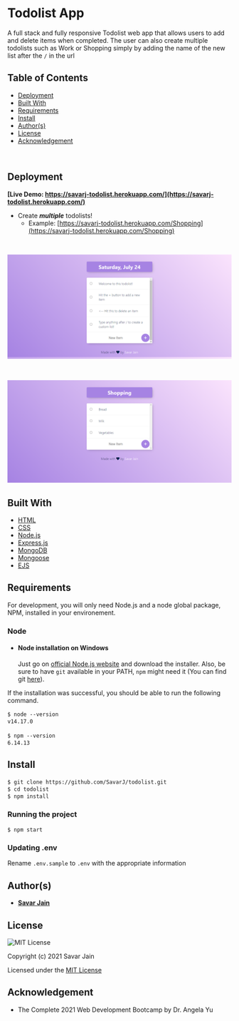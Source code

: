 # **Todolist App**

A full stack and fully responsive Todolist web app that allows users to add and delete items when completed. The user can also create multiple todolists such as Work or Shopping simply by adding the name of the new list after the `/` in the url

## **Table of Contents**

- [Deployment](#deployment)
- [Built With](#built-with)
- [Requirements](#requirements)
- [Install](#install)
- [Author(s)](#authors)
- [License](#license)
- [Acknowledgement](#acknowledgements)

</br>

## Deployment

**[Live Demo: https://savarj-todolist.herokuapp.com/](https://savarj-todolist.herokuapp.com/)**

- Create **_multiple_** todolists!
  - Example: [https://savarj-todolist.herokuapp.com/Shopping](https://savarj-todolist.herokuapp.com/Shopping)

<br>

![Main-Todolist](public/images/todolist.png)

<br>

![Shopping-Todolist](public/images/shopping-todolist.png)

## Built With

- [HTML](https://developer.mozilla.org/en-US/docs/Web/HTML)
- [CSS](https://developer.mozilla.org/en-US/docs/Web/CSS)
- [Node.js](https://nodejs.org/en/docs/)
- [Express.js](https://expressjs.com/en/5x/api.html)
- [MongoDB](https://docs.mongodb.com/drivers/node/current/)
- [Mongoose](https://mongoosejs.com/docs/)
- [EJS](https://ejs.co/)

## Requirements

For development, you will only need Node.js and a node global package, NPM, installed in your environement.

### Node

- #### Node installation on Windows

  Just go on [official Node.js website](https://nodejs.org/) and download the installer. Also, be sure to have `git` available in your PATH, `npm` might need it (You can find git [here](https://git-scm.com/)).

If the installation was successful, you should be able to run the following command.

    $ node --version
    v14.17.0

    $ npm --version
    6.14.13

## Install

    $ git clone https://github.com/SavarJ/todolist.git
    $ cd todolist
    $ npm install

### Running the project

    $ npm start

### Updating .env

Rename `.env.sample` to `.env` with the appropriate information

## Author(s)

- **[Savar Jain](https://jainsavar.com)**

## License

![MIT License](https://camo.githubusercontent.com/c97d380d0a98377c53391026883a89c16ded751eb41f9e57a53e009664447d50/68747470733a2f2f696d672e736869656c64732e696f2f62616467652f6c6963656e73652d4d49542532304c6963656e73652d626c75652e737667)

Copyright (c) 2021 Savar Jain

Licensed under the [MIT License](LICENSE)

## Acknowledgement

- The Complete 2021 Web Development Bootcamp by Dr. Angela Yu
